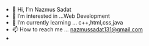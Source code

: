 - 👋 Hi, I’m Nazmus Sadat
- 👀 I’m interested in ...Web Development
- 🌱 I’m currently learning ... c++,html,css,java
- 📫 How to reach me ... nazmussadat131@gmail.com
-
<!---
Nazmus-Sadat-21/Nazmus-Sadat-21 is a ✨ special ✨ repository because its `README.md` (this file) appears on your GitHub profile.
You can click the Preview link to take a look at your changes.
--->
